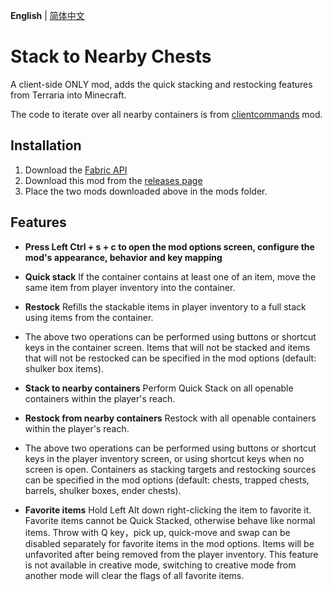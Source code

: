 **English** | [简体中文](README-zh_CN.md)
# Stack to Nearby Chests
A client-side ONLY mod, adds the quick stacking and restocking features from Terraria into Minecraft.

The code to iterate over all nearby containers is from [clientcommands](https://github.com/Earthcomputer/clientcommands) mod.

## Installation
1. Download the [Fabric API](https://minecraft.curseforge.com/projects/fabric)
2. Download this mod from the [releases page](https://github.com/xiaocihua/stack-to-nearby-chests/releases)
3. Place the two mods downloaded above in the mods folder.

## Features
- **Press Left Ctrl + s + c to open the mod options screen, configure the mod's appearance, behavior and key mapping**


- **Quick stack** If the container contains at least one of an item, move the same item from player inventory into the container.
- **Restock** Refills the stackable items in player inventory to a full stack using items from the container. 
- The above two operations can be performed using buttons or shortcut keys in the container screen.
Items that will not be stacked and items that will not be restocked can be specified in the mod options (default: shulker box items).


- **Stack to nearby containers** Perform Quick Stack on all openable containers within the player's reach.
- **Restock from nearby containers** Restock with all openable containers within the player's reach.
- The above two operations can be performed using buttons or shortcut keys in the player inventory screen, 
or using shortcut keys when no screen is open.
Containers as stacking targets and restocking sources can be specified in the mod options (default: chests, trapped chests, barrels, shulker boxes, ender chests).


- **Favorite items** Hold Left Alt down right-clicking the item to favorite it. Favorite items cannot be Quick Stacked, otherwise behave like normal items.
Throw with Q key，pick up, quick-move and swap can be disabled separately for favorite items in the mod options. Items will be unfavorited after being removed from the player inventory.
This feature is not available in creative mode, switching to creative mode from another mode will clear the flags of all favorite items.
